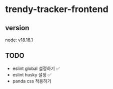 # trendy-tracker-frontend

## version

node: v18.16.1

## TODO

- eslint global 설정하기 ✅
- eslint husky 설정 ✅
- panda css 적용하기
